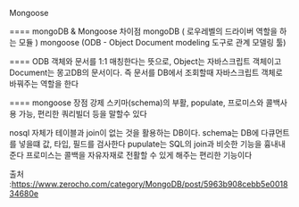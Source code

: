 Mongoose

==== mongoDB & Mongoose 차이점 
mongoDB ( 로우레벨의 드라이버 역할을 하는 모듈 )
mongoose (ODB - Object Document modeling 도구로 관계 모델링 툴)

==== ODB 
객체와 문서를 1:1 매칭한다는 뜻으로, Object는 자바스크립트 객체이고
Document는 몽고DB의 문서이다. 즉 문서를 DB에서 조회할때 자바스크립트 객체로 바꿔주는 역할을 한다

==== mongoose 장점 
강제 스키마(schema)의 부활, populate, 프로미스와 콜백사용 가능, 
편리한 쿼리빌더 등을 말할수 있다

nosql 자체가 테이블과 join이 없는 것을 활용하는 DB이다.
schema는 DB에 다큐먼트를 넣을떄 값, 타입, 필드를 검사한다
pupulate는 SQL의 join과 비슷한 기능을 흉내내준다
프로미스는 콜백을 자유자재로 전활할 수 있게 해주는 편리한 기능이다




출처 :https://www.zerocho.com/category/MongoDB/post/5963b908cebb5e001834680e